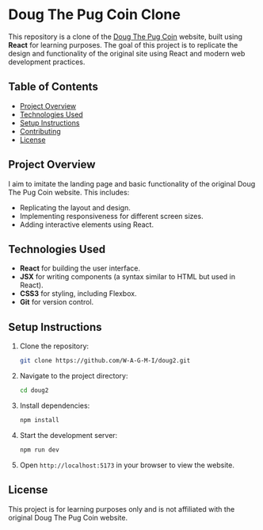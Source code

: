 

# Doug The Pug Coin Clone

This repository is a clone of the [Doug The Pug Coin](https://www.dougthepugcoin.xyz/) website, built using **React** for learning purposes. The goal of this project is to replicate the design and functionality of the original site using React and modern web development practices.

## Table of Contents
- [Project Overview](#project-overview)
- [Technologies Used](#technologies-used)
- [Setup Instructions](#setup-instructions)
- [Contributing](#contributing)
- [License](#license)

## Project Overview
I aim to imitate the landing page and basic functionality of the original Doug The Pug Coin website. This includes:
- Replicating the layout and design.
- Implementing responsiveness for different screen sizes.
- Adding interactive elements using React.

## Technologies Used
- **React** for building the user interface.
- **JSX** for writing components (a syntax similar to HTML but used in React).
- **CSS3** for styling, including Flexbox.
- **Git** for version control.

## Setup Instructions
1. Clone the repository:
   ```bash
   git clone https://github.com/W-A-G-M-I/doug2.git
   ```
2. Navigate to the project directory:
   ```bash
   cd doug2
   ```
3. Install dependencies:
   ```bash
   npm install
   ```
4. Start the development server:
   ```bash
   npm run dev
   ```
5. Open `http://localhost:5173` in your browser to view the website.

## License
This project is for learning purposes only and is not affiliated with the original Doug The Pug Coin website.